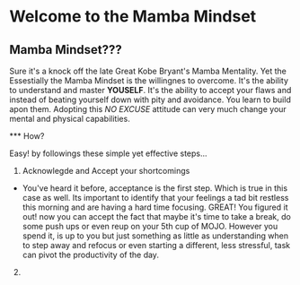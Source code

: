 # Welcome to the Mamba Mindset
## 

## Mamba Mindset???

Sure it's a knock off the late Great Kobe Bryant's Mamba Mentality. Yet the  Essestially the Mamba Mindset is the willingnes to overcome. It's the ability to understand and master 
 **YOUSELF**. It's the ability to accept your flaws and instead of beating yourself down with pity and avoidance. You learn to build apon them. Adopting this *NO EXCUSE* attitude can very much change your mental and physical capabilities.
 
 *** How?
 
 Easy! by followings these simple yet effective steps...
 
 1. Acknowlegde and Accept your shortcomings
 - You've heard it before, acceptance is the first step. Which is true in this case as well. Its important to identify that your feelings a tad bit restless this morning and are having a hard time focusing. GREAT! You figured it out! now you can accept the fact that maybe it's time to take a break, do some push ups or even reup on your 5th cup of MOJO. 
However you spend it, is up to you but just something as little as understanding when to step away and refocus or even starting a different, less stressful, task can pivot the productivity of the day.

2.
